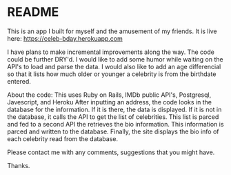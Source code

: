 # README

This is an app I built for myself and the amusement of my friends. It is live here: https://celeb-bday.herokuapp.com

I have plans to make incremental improvements along the way.
The code could be further DRY'd.
I would like to add some humor while waiting on the API's to load and parse the data.
I would also like to add an age differencial so that it lists how much older or younger a celebrity is from the birthdate entered. 

About the code:
This uses Ruby on Rails, IMDb public API's, Postgresql, Javescript, and Heroku
After inputting an address, the code looks in the database for the information.
If it is there, the data is displayed.
If it is not in the database, it calls the API to get the list of celebrities.
This list is parced and fed to a second API the retrieves the bio information.
This information is parced and written to the database. 
Finally, the site displays the bio info of each celebrity read from the database. 

Please contact me with any comments, suggestions that you might have. 

Thanks. 
